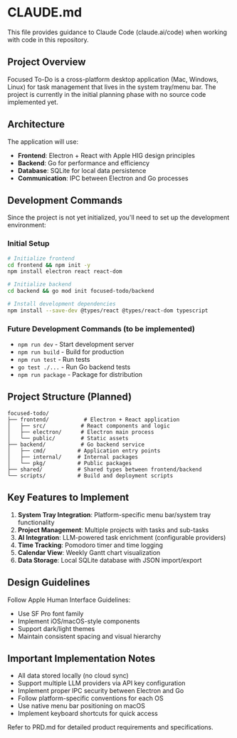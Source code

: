 # CLAUDE.md

This file provides guidance to Claude Code (claude.ai/code) when working with code in this repository.

## Project Overview

Focused To-Do is a cross-platform desktop application (Mac, Windows, Linux) for task management that lives in the system tray/menu bar. The project is currently in the initial planning phase with no source code implemented yet.

## Architecture

The application will use:
- **Frontend**: Electron + React with Apple HIG design principles
- **Backend**: Go for performance and efficiency
- **Database**: SQLite for local data persistence
- **Communication**: IPC between Electron and Go processes

## Development Commands

Since the project is not yet initialized, you'll need to set up the development environment:

### Initial Setup
```bash
# Initialize frontend
cd frontend && npm init -y
npm install electron react react-dom

# Initialize backend
cd backend && go mod init focused-todo/backend

# Install development dependencies
npm install --save-dev @types/react @types/react-dom typescript
```

### Future Development Commands (to be implemented)
- `npm run dev` - Start development server
- `npm run build` - Build for production
- `npm run test` - Run tests
- `go test ./...` - Run Go backend tests
- `npm run package` - Package for distribution

## Project Structure (Planned)

```
focused-todo/
├── frontend/           # Electron + React application
│   ├── src/           # React components and logic
│   ├── electron/      # Electron main process
│   └── public/        # Static assets
├── backend/           # Go backend service
│   ├── cmd/          # Application entry points
│   ├── internal/     # Internal packages
│   └── pkg/          # Public packages
├── shared/           # Shared types between frontend/backend
└── scripts/          # Build and deployment scripts
```

## Key Features to Implement

1. **System Tray Integration**: Platform-specific menu bar/system tray functionality
2. **Project Management**: Multiple projects with tasks and sub-tasks
3. **AI Integration**: LLM-powered task enrichment (configurable providers)
4. **Time Tracking**: Pomodoro timer and time logging
5. **Calendar View**: Weekly Gantt chart visualization
6. **Data Storage**: Local SQLite database with JSON import/export

## Design Guidelines

Follow Apple Human Interface Guidelines:
- Use SF Pro font family
- Implement iOS/macOS-style components
- Support dark/light themes
- Maintain consistent spacing and visual hierarchy

## Important Implementation Notes

- All data stored locally (no cloud sync)
- Support multiple LLM providers via API key configuration
- Implement proper IPC security between Electron and Go
- Follow platform-specific conventions for each OS
- Use native menu bar positioning on macOS
- Implement keyboard shortcuts for quick access

Refer to PRD.md for detailed product requirements and specifications.
